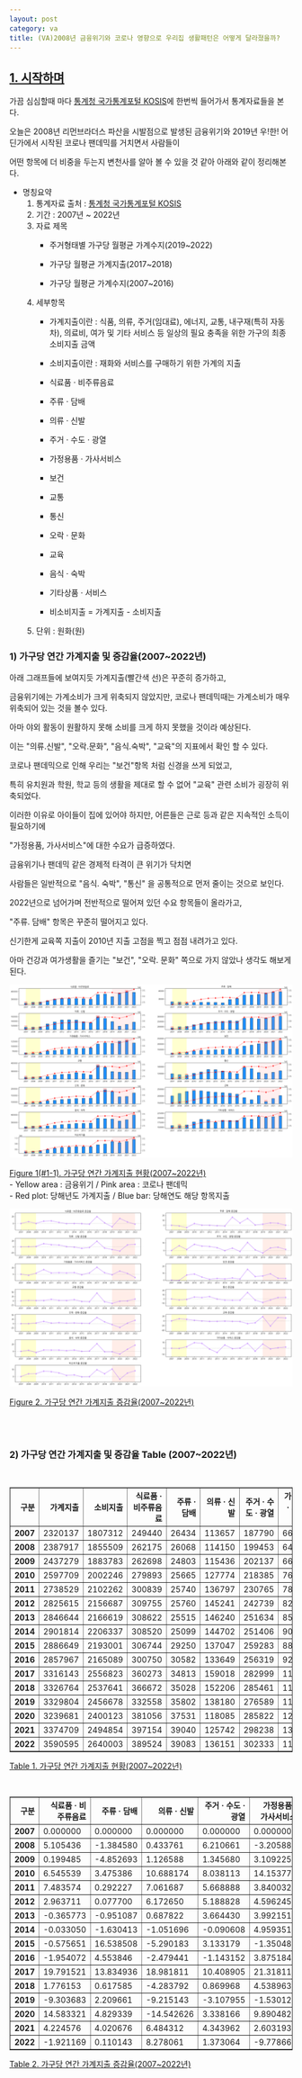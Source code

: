 ```yaml
---
layout: post
category: va
title: (VA)2008년 금융위기와 코로나 영향으로 우리집 생활패턴은 어떻게 달라졌을까?
---
```



## <U>1. 시작하며</U>
가끔 심심할때 마다 [<u>통계청 국가통계포털 KOSIS</u>](https://kosis.kr/index/index.do)에 한번씩 들어가서 통계자료들을 본다.

오늘은 2008년 리먼브라더스 파산을 시발점으로 발생된 금융위기와 2019년 우!한! 어딘가에서 시작된 코로나 팬데믹를 거치면서 사람들이

어떤 항목에 더 비중을 두는지 변천사를 알아 볼 수 있을 것 같아 아래와 같이 정리해본다.

  - 명칭요약
      1. 통계자료 출처 : [통계청 국가통계포털 KOSIS](https://kosis.kr/index/index.do)
      2. 기간 : 2007년 ~ 2022년
      3. 자료 제목 
          - 주거형태별 가구당 월평균 가계수지(2019~2022)

          - 가구당 월평균 가계지출(2017~2018)

          - 가구당 월평균 가계수지(2007~2016)
      4. 세부항목  
          - 가계지출이란 : 식품, 의류, 주거(임대료), 에너지, 교통, 내구재(특히 자동차), 의료비, 여가 및 기타 서비스 등 일상의 필요 충족을 위한 가구의 최종 소비지출 금액

          - 소비지출이란 : 재화와 서비스를 구매하기 위한 가계의 지출

          - 식료품 · 비주류음료
          
          - 주류 · 담배
          
          - 의류 · 신발
          
          - 주거 · 수도 · 광열
          
          - 가정용품 · 가사서비스
          
          - 보건
          
          - 교통
          
          - 통신
          
          - 오락 · 문화
          
          - 교육
          
          - 음식 · 숙박
          
          - 기타상품 · 서비스
          
          - 비소비지출 = 가계지출 - 소비지출
      5. 단위 : 원화(원) 



### 1) 가구당 연간 가계지출 및 증감율(2007~2022년)

아래 그래프들에 보여지듯 가계지출(빨간색 선)은 꾸준히 증가하고,

금융위기에는 가계소비가 크게 위축되지 않았지만, 코로나 팬데믹때는 가계소비가 매우 위축되어 있는 것을 볼수 있다.

아마 야외 활동이 원활하지 못해 소비를 크게 하지 못했을 것이라 예상된다. 

이는 "의류.신발", "오락.문화", "음식.숙박", "교육"의 지표에서 확인 할 수 있다.

코로나 팬데믹으로 인해 우리는 "보건"항목 처럼 신경을 쓰게 되었고,

특히 유치원과 학원, 학교 등의 생활을 제대로 할 수 없어 "교육" 관련 소비가 굉장히 위축되었다.

이러한 이유로 아이들이 집에 있어야 하지만, 어른들은 근로 등과 같은 지속적인 소득이 필요하기에

"가정용품, 가사서비스"에 대한 수요가 급증하였다.

금융위기나 팬데믹 같은 경제적 타격이 큰 위기가 닥치면

사람들은 일반적으로 "음식. 숙박", "통신" 을 공통적으로 먼저 줄이는 것으로 보인다.

2022년으로 넘어가며 전반적으로 떨어져 있던 수요 항목들이 올라가고,

"주류. 담배" 항목은 꾸준히 떨어지고 있다.

신기한게 교육쪽 지출이 2010년 지출 고점을 찍고 점점 내려가고 있다.

아마 건강과 여가생활을 즐기는 "보건", "오락. 문화" 쪽으로 가지 않았나 생각도 해보게 된다.


[![png](/src/va/2023-04-11/gagae_2_0.png)](/src/va/2023-04-11/gagae_2_0.png)


<u>Figure 1(#1-1). 가구당 연간 가계지출 현황(2007~2022년)</u><br>- Yellow area : 금융위기 / Pink area : 코로나 팬데믹 <br> - Red plot: 당해년도 가계지출 / Blue bar: 당해연도 해당 항목지출



[![png](/src/va/2023-04-11/gagae_4_1.png)](/src/va/2023-04-11/gagae_4_1.png)
    

<u>Figure 2. 가구당 연간 가계지출 증감율(2007~2022년)</u>


<br><br>

### 2) 가구당 연간 가계지출 및 증감율 Table (2007~2022년)
<br>
<table border="1" class="dataframe">
  <thead>
    <tr style="text-align: right;">
      <th>구분</th>
      <th>가계지출</th>
      <th>소비지출</th>
      <th>식료품 · 비주류음료</th>
      <th>주류 · 담배</th>
      <th>의류 · 신발</th>
      <th>주거 · 수도 · 광열</th>
      <th>가정용품 · 가사서비스</th>
      <th>보건</th>
      <th>교통</th>
      <th>통신</th>
      <th>오락 · 문화</th>
      <th>교육</th>
      <th>음식 · 숙박</th>
      <th>기타상품 · 서비스</th>
      <th>비소비지출</th>
    </tr>
  </thead>
  <tbody>
    <tr>
      <th>2007</th>
      <td>2320137</td>
      <td>1807312</td>
      <td>249440</td>
      <td>26434</td>
      <td>113657</td>
      <td>187790</td>
      <td>66721</td>
      <td>117554</td>
      <td>223712</td>
      <td>119860</td>
      <td>95828</td>
      <td>201434</td>
      <td>246070</td>
      <td>158812</td>
      <td>512825</td>
    </tr>
    <tr>
      <th>2008</th>
      <td>2387917</td>
      <td>1855509</td>
      <td>262175</td>
      <td>26068</td>
      <td>114150</td>
      <td>199453</td>
      <td>64582</td>
      <td>117069</td>
      <td>228361</td>
      <td>116831</td>
      <td>95517</td>
      <td>219277</td>
      <td>253500</td>
      <td>158524</td>
      <td>532408</td>
    </tr>
    <tr>
      <th>2009</th>
      <td>2437279</td>
      <td>1883783</td>
      <td>262698</td>
      <td>24803</td>
      <td>115436</td>
      <td>202137</td>
      <td>66590</td>
      <td>125564</td>
      <td>231174</td>
      <td>115380</td>
      <td>98501</td>
      <td>233783</td>
      <td>245032</td>
      <td>162685</td>
      <td>553495</td>
    </tr>
    <tr>
      <th>2010</th>
      <td>2597709</td>
      <td>2002246</td>
      <td>279893</td>
      <td>25665</td>
      <td>127774</td>
      <td>218385</td>
      <td>76015</td>
      <td>136579</td>
      <td>234925</td>
      <td>120747</td>
      <td>110427</td>
      <td>239363</td>
      <td>254399</td>
      <td>178075</td>
      <td>595462</td>
    </tr>
    <tr>
      <th>2011</th>
      <td>2738529</td>
      <td>2102262</td>
      <td>300839</td>
      <td>25740</td>
      <td>136797</td>
      <td>230765</td>
      <td>78934</td>
      <td>142565</td>
      <td>254079</td>
      <td>124738</td>
      <td>113174</td>
      <td>238392</td>
      <td>263496</td>
      <td>192742</td>
      <td>636267</td>
    </tr>
    <tr>
      <th>2012</th>
      <td>2825615</td>
      <td>2156687</td>
      <td>309755</td>
      <td>25760</td>
      <td>145241</td>
      <td>242739</td>
      <td>82562</td>
      <td>144144</td>
      <td>260489</td>
      <td>131575</td>
      <td>118631</td>
      <td>232391</td>
      <td>272995</td>
      <td>190405</td>
      <td>668928</td>
    </tr>
    <tr>
      <th>2013</th>
      <td>2846644</td>
      <td>2166619</td>
      <td>308622</td>
      <td>25515</td>
      <td>146240</td>
      <td>251634</td>
      <td>85858</td>
      <td>147681</td>
      <td>264986</td>
      <td>131192</td>
      <td>121720</td>
      <td>227572</td>
      <td>278514</td>
      <td>177087</td>
      <td>680025</td>
    </tr>
    <tr>
      <th>2014</th>
      <td>2901814</td>
      <td>2206337</td>
      <td>308520</td>
      <td>25099</td>
      <td>144702</td>
      <td>251406</td>
      <td>90116</td>
      <td>150261</td>
      <td>282265</td>
      <td>127344</td>
      <td>126351</td>
      <td>224714</td>
      <td>288697</td>
      <td>186860</td>
      <td>695477</td>
    </tr>
    <tr>
      <th>2015</th>
      <td>2886649</td>
      <td>2193001</td>
      <td>306744</td>
      <td>29250</td>
      <td>137047</td>
      <td>259283</td>
      <td>88899</td>
      <td>154842</td>
      <td>271141</td>
      <td>123291</td>
      <td>128260</td>
      <td>219700</td>
      <td>288622</td>
      <td>185922</td>
      <td>693649</td>
    </tr>
    <tr>
      <th>2016</th>
      <td>2857967</td>
      <td>2165089</td>
      <td>300750</td>
      <td>30582</td>
      <td>133649</td>
      <td>256319</td>
      <td>92344</td>
      <td>157129</td>
      <td>254670</td>
      <td>119554</td>
      <td>129494</td>
      <td>213664</td>
      <td>290609</td>
      <td>186324</td>
      <td>692879</td>
    </tr>
    <tr>
      <th>2017</th>
      <td>3316143</td>
      <td>2556823</td>
      <td>360273</td>
      <td>34813</td>
      <td>159018</td>
      <td>282999</td>
      <td>112030</td>
      <td>181796</td>
      <td>369150</td>
      <td>137838</td>
      <td>174693</td>
      <td>188343</td>
      <td>354158</td>
      <td>201712</td>
      <td>759319</td>
    </tr>
    <tr>
      <th>2018</th>
      <td>3326764</td>
      <td>2537641</td>
      <td>366672</td>
      <td>35028</td>
      <td>152206</td>
      <td>285461</td>
      <td>117115</td>
      <td>191120</td>
      <td>348808</td>
      <td>134107</td>
      <td>191772</td>
      <td>173372</td>
      <td>349699</td>
      <td>192282</td>
      <td>789123</td>
    </tr>
    <tr>
      <th>2019</th>
      <td>3329804</td>
      <td>2456678</td>
      <td>332558</td>
      <td>35802</td>
      <td>138180</td>
      <td>276589</td>
      <td>115323</td>
      <td>202279</td>
      <td>295974</td>
      <td>123006</td>
      <td>180301</td>
      <td>204775</td>
      <td>345710</td>
      <td>206182</td>
      <td>873126</td>
    </tr>
    <tr>
      <th>2020</th>
      <td>3239681</td>
      <td>2400123</td>
      <td>381056</td>
      <td>37531</td>
      <td>118085</td>
      <td>285822</td>
      <td>126729</td>
      <td>220558</td>
      <td>288848</td>
      <td>119775</td>
      <td>139539</td>
      <td>159087</td>
      <td>319220</td>
      <td>203873</td>
      <td>839559</td>
    </tr>
    <tr>
      <th>2021</th>
      <td>3374709</td>
      <td>2494854</td>
      <td>397154</td>
      <td>39040</td>
      <td>125742</td>
      <td>298238</td>
      <td>130028</td>
      <td>226410</td>
      <td>286749</td>
      <td>123815</td>
      <td>142607</td>
      <td>181528</td>
      <td>337707</td>
      <td>205836</td>
      <td>879855</td>
    </tr>
    <tr>
      <th>2022</th>
      <td>3590595</td>
      <td>2640003</td>
      <td>389524</td>
      <td>39083</td>
      <td>136151</td>
      <td>302333</td>
      <td>117313</td>
      <td>231905</td>
      <td>316084</td>
      <td>128167</td>
      <td>168837</td>
      <td>203735</td>
      <td>396793</td>
      <td>210078</td>
      <td>950592</td>
    </tr>
  </tbody>
</table>
</div>


<u>Table 1. 가구당 연간 가계지출 현황(2007~2022년)</u>



<br>
<table border="1" class="dataframe">
  <thead>
    <tr style="text-align: right;">
      <th>구분</th>
      <th>식료품 · 비주류음료</th>
      <th>주류 · 담배</th>
      <th>의류 · 신발</th>
      <th>주거 · 수도 · 광열</th>
      <th>가정용품 · 가사서비스</th>
      <th>보건</th>
      <th>교통</th>
      <th>통신</th>
      <th>오락 · 문화</th>
      <th>교육</th>
      <th>음식 · 숙박</th>
      <th>기타상품 · 서비스</th>
      <th>비소비지출</th>
    </tr>
  </thead>
  <tbody>
    <tr>
      <th>2007</th>
      <td>0.000000</td>
      <td>0.000000</td>
      <td>0.000000</td>
      <td>0.000000</td>
      <td>0.000000</td>
      <td>0.000000</td>
      <td>0.000000</td>
      <td>0.000000</td>
      <td>0.000000</td>
      <td>0.000000</td>
      <td>0.000000</td>
      <td>0.000000</td>
      <td>0.000000</td>
    </tr>
    <tr>
      <th>2008</th>
      <td>5.105436</td>
      <td>-1.384580</td>
      <td>0.433761</td>
      <td>6.210661</td>
      <td>-3.205887</td>
      <td>-0.412576</td>
      <td>2.078118</td>
      <td>-2.527115</td>
      <td>-0.324540</td>
      <td>8.857988</td>
      <td>3.019466</td>
      <td>-0.181346</td>
      <td>3.818652</td>
    </tr>
    <tr>
      <th>2009</th>
      <td>0.199485</td>
      <td>-4.852693</td>
      <td>1.126588</td>
      <td>1.345680</td>
      <td>3.109225</td>
      <td>7.256404</td>
      <td>1.231822</td>
      <td>-1.241965</td>
      <td>3.124051</td>
      <td>6.615377</td>
      <td>-3.340434</td>
      <td>2.624839</td>
      <td>3.960684</td>
    </tr>
    <tr>
      <th>2010</th>
      <td>6.545539</td>
      <td>3.475386</td>
      <td>10.688174</td>
      <td>8.038113</td>
      <td>14.153777</td>
      <td>8.772419</td>
      <td>1.622587</td>
      <td>4.651586</td>
      <td>12.107491</td>
      <td>2.386829</td>
      <td>3.822766</td>
      <td>9.459999</td>
      <td>7.582182</td>
    </tr>
    <tr>
      <th>2011</th>
      <td>7.483574</td>
      <td>0.292227</td>
      <td>7.061687</td>
      <td>5.668888</td>
      <td>3.840032</td>
      <td>4.382811</td>
      <td>8.153240</td>
      <td>3.305258</td>
      <td>2.487616</td>
      <td>-0.405660</td>
      <td>3.575879</td>
      <td>8.236417</td>
      <td>6.852662</td>
    </tr>
    <tr>
      <th>2012</th>
      <td>2.963711</td>
      <td>0.077700</td>
      <td>6.172650</td>
      <td>5.188828</td>
      <td>4.596245</td>
      <td>1.107565</td>
      <td>2.522837</td>
      <td>5.481088</td>
      <td>4.821779</td>
      <td>-2.517282</td>
      <td>3.604988</td>
      <td>-1.212502</td>
      <td>5.133222</td>
    </tr>
    <tr>
      <th>2013</th>
      <td>-0.365773</td>
      <td>-0.951087</td>
      <td>0.687822</td>
      <td>3.664430</td>
      <td>3.992151</td>
      <td>2.453796</td>
      <td>1.726368</td>
      <td>-0.291089</td>
      <td>2.603873</td>
      <td>-2.073660</td>
      <td>2.021649</td>
      <td>-6.994564</td>
      <td>1.658923</td>
    </tr>
    <tr>
      <th>2014</th>
      <td>-0.033050</td>
      <td>-1.630413</td>
      <td>-1.051696</td>
      <td>-0.090608</td>
      <td>4.959351</td>
      <td>1.747009</td>
      <td>6.520722</td>
      <td>-2.933106</td>
      <td>3.804634</td>
      <td>-1.255866</td>
      <td>3.656190</td>
      <td>5.518756</td>
      <td>2.272269</td>
    </tr>
    <tr>
      <th>2015</th>
      <td>-0.575651</td>
      <td>16.538508</td>
      <td>-5.290183</td>
      <td>3.133179</td>
      <td>-1.350482</td>
      <td>3.048695</td>
      <td>-3.940977</td>
      <td>-3.182718</td>
      <td>1.510871</td>
      <td>-2.231281</td>
      <td>-0.025979</td>
      <td>-0.501980</td>
      <td>-0.262841</td>
    </tr>
    <tr>
      <th>2016</th>
      <td>-1.954072</td>
      <td>4.553846</td>
      <td>-2.479441</td>
      <td>-1.143152</td>
      <td>3.875184</td>
      <td>1.476989</td>
      <td>-6.074699</td>
      <td>-3.031040</td>
      <td>0.962108</td>
      <td>-2.747383</td>
      <td>0.688444</td>
      <td>0.216220</td>
      <td>-0.111007</td>
    </tr>
    <tr>
      <th>2017</th>
      <td>19.791521</td>
      <td>13.834936</td>
      <td>18.981811</td>
      <td>10.408905</td>
      <td>21.318115</td>
      <td>15.698566</td>
      <td>44.952291</td>
      <td>15.293508</td>
      <td>34.904320</td>
      <td>-11.850850</td>
      <td>21.867526</td>
      <td>8.258732</td>
      <td>9.588976</td>
    </tr>
    <tr>
      <th>2018</th>
      <td>1.776153</td>
      <td>0.617585</td>
      <td>-4.283792</td>
      <td>0.869968</td>
      <td>4.538963</td>
      <td>5.128826</td>
      <td>-5.510497</td>
      <td>-2.706801</td>
      <td>9.776579</td>
      <td>-7.948796</td>
      <td>-1.259043</td>
      <td>-4.674982</td>
      <td>3.925096</td>
    </tr>
    <tr>
      <th>2019</th>
      <td>-9.303683</td>
      <td>2.209661</td>
      <td>-9.215143</td>
      <td>-3.107955</td>
      <td>-1.530120</td>
      <td>5.838740</td>
      <td>-15.147015</td>
      <td>-8.277719</td>
      <td>-5.981582</td>
      <td>18.113075</td>
      <td>-1.140695</td>
      <td>7.228966</td>
      <td>10.645109</td>
    </tr>
    <tr>
      <th>2020</th>
      <td>14.583321</td>
      <td>4.829339</td>
      <td>-14.542626</td>
      <td>3.338166</td>
      <td>9.890482</td>
      <td>9.036529</td>
      <td>-2.407644</td>
      <td>-2.626701</td>
      <td>-22.607750</td>
      <td>-22.311317</td>
      <td>-7.662492</td>
      <td>-1.119884</td>
      <td>-3.844462</td>
    </tr>
    <tr>
      <th>2021</th>
      <td>4.224576</td>
      <td>4.020676</td>
      <td>6.484312</td>
      <td>4.343962</td>
      <td>2.603193</td>
      <td>2.653270</td>
      <td>-0.726680</td>
      <td>3.372991</td>
      <td>2.198668</td>
      <td>14.106118</td>
      <td>5.791304</td>
      <td>0.962854</td>
      <td>4.799663</td>
    </tr>
    <tr>
      <th>2022</th>
      <td>-1.921169</td>
      <td>0.110143</td>
      <td>8.278061</td>
      <td>1.373064</td>
      <td>-9.778663</td>
      <td>2.427013</td>
      <td>10.230201</td>
      <td>3.514921</td>
      <td>18.393207</td>
      <td>12.233374</td>
      <td>17.496232</td>
      <td>2.060864</td>
      <td>8.039620</td>
    </tr>
  </tbody>
</table>
</div>


<u>Table 2. 가구당 연간 가계지출 증감율(2007~2022년)</u>

    
